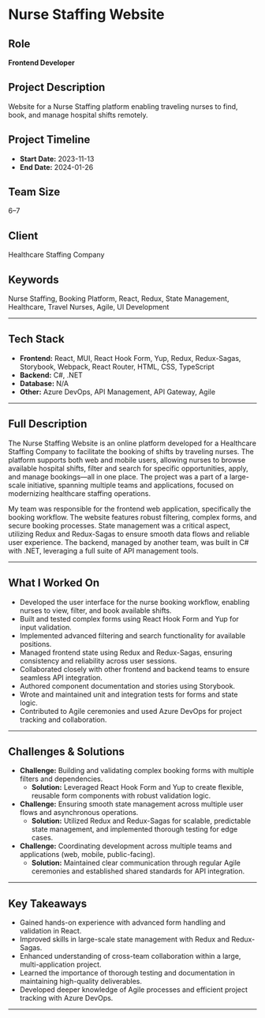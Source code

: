 # Nurse Staffing Website

## Role

**Frontend Developer**

## Project Description

Website for a Nurse Staffing platform enabling traveling nurses to find, book, and manage hospital shifts remotely.

## Project Timeline

- **Start Date:** 2023-11-13
- **End Date:** 2024-01-26

## Team Size

6–7

## Client

Healthcare Staffing Company

## Keywords

Nurse Staffing, Booking Platform, React, Redux, State Management, Healthcare, Travel Nurses, Agile, UI Development

---

## Tech Stack

- **Frontend:** React, MUI, React Hook Form, Yup, Redux, Redux-Sagas, Storybook, Webpack, React Router, HTML, CSS, TypeScript
- **Backend:** C#, .NET
- **Database:** N/A
- **Other:** Azure DevOps, API Management, API Gateway, Agile

---

## Full Description

The Nurse Staffing Website is an online platform developed for a Healthcare Staffing Company to facilitate the booking of shifts by traveling nurses. The platform supports both web and mobile users, allowing nurses to browse available hospital shifts, filter and search for specific opportunities, apply, and manage bookings—all in one place. The project was a part of a large-scale initiative, spanning multiple teams and applications, focused on modernizing healthcare staffing operations.

My team was responsible for the frontend web application, specifically the booking workflow. The website features robust filtering, complex forms, and secure booking processes. State management was a critical aspect, utilizing Redux and Redux-Sagas to ensure smooth data flows and reliable user experience. The backend, managed by another team, was built in C# with .NET, leveraging a full suite of API management tools.

---

## What I Worked On

- Developed the user interface for the nurse booking workflow, enabling nurses to view, filter, and book available shifts.
- Built and tested complex forms using React Hook Form and Yup for input validation.
- Implemented advanced filtering and search functionality for available positions.
- Managed frontend state using Redux and Redux-Sagas, ensuring consistency and reliability across user sessions.
- Collaborated closely with other frontend and backend teams to ensure seamless API integration.
- Authored component documentation and stories using Storybook.
- Wrote and maintained unit and integration tests for forms and state logic.
- Contributed to Agile ceremonies and used Azure DevOps for project tracking and collaboration.

---

## Challenges & Solutions

- **Challenge:** Building and validating complex booking forms with multiple filters and dependencies.
  - **Solution:** Leveraged React Hook Form and Yup to create flexible, reusable form components with robust validation logic.
- **Challenge:** Ensuring smooth state management across multiple user flows and asynchronous operations.
  - **Solution:** Utilized Redux and Redux-Sagas for scalable, predictable state management, and implemented thorough testing for edge cases.
- **Challenge:** Coordinating development across multiple teams and applications (web, mobile, public-facing).
  - **Solution:** Maintained clear communication through regular Agile ceremonies and established shared standards for API integration.

---

## Key Takeaways

- Gained hands-on experience with advanced form handling and validation in React.
- Improved skills in large-scale state management with Redux and Redux-Sagas.
- Enhanced understanding of cross-team collaboration within a large, multi-application project.
- Learned the importance of thorough testing and documentation in maintaining high-quality deliverables.
- Developed deeper knowledge of Agile processes and efficient project tracking with Azure DevOps.

---
